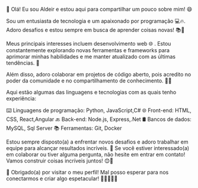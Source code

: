 
👋 Olá! Eu sou Aldeir e estou aqui para compartilhar um pouco sobre mim! 😄

   Sou um entusiasta de tecnologia  e um apaixonado por programação 💻🔥. Adoro desafios e estou sempre em busca de aprender coisas novas! 📚🌱

   Meus principais interesses incluem desenvolvimento web 🌐 . Estou constantemente explorando novas ferramentas e frameworks para aprimorar minhas habilidades e me manter atualizado com as últimas tendências. 🚀

   Além disso, adoro colaborar em projetos de código aberto, pois acredito no poder da comunidade e no compartilhamento de conhecimento. 💪🤝

   Aqui estão algumas das linguagens e tecnologias com as quais tenho experiência:

⌨️ Linguagens de programação: Python, JavaScript,C#
🌐 Front-end: HTML, CSS, React,Angular
🔙 Back-end: Node.js, Express,.Net
🛢️ Bancos de dados: MySQL, Sql Server
📚 Ferramentas: Git, Docker

 Estou sempre disposto(a) a enfrentar novos desafios e adoro trabalhar em equipe para alcançar resultados incríveis. 🚀 Se você estiver interessado(a) em colaborar ou tiver alguma pergunta, não hesite em entrar em contato! 
 Vamos construir coisas incríveis juntos! 😊🤝

🌟 Obrigado(a) por visitar o meu perfil! Mal posso esperar para nos conectarmos e criar algo espetacular! 🎉👩‍💻👨‍💻
